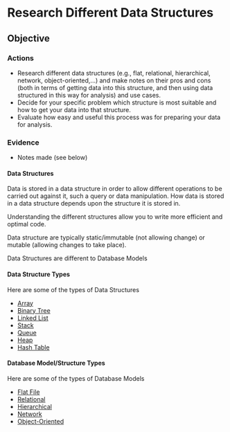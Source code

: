 # Research Different Data Structures

## Objective

### Actions

- Research different data structures (e.g., flat, relational, hierarchical, network, object-oriented,...) and make notes on their pros and cons (both in terms of getting data into this structure, and then using data structured in this way for analysis) and use cases.
- Decide for your specific problem which structure is most suitable and how to get your data into that structure.
- Evaluate how easy and useful this process was for preparing your data for analysis.

### Evidence

- Notes made (see below)

#### Data Structures

Data is stored in a data structure in order to allow different operations to be carried out against it, such a query or data manipulation. How data is stored in a data structure depends upon the structure it is stored in.

Understanding the different structures allow you to write more efficient and optimal code.

Data structure are typically static/immutable (not allowing change) or mutable (allowing changes to take place).

Data Structures are different to Database Models

#### Data Structure Types

Here are some of the types of Data Structures

- [Array](/data/datastructure/array.md)
- [Binary Tree](/data/datastructure/binarytree.md)
- [Linked List](/data/datastructure/linkedlist.md)
- [Stack](/data/datastructure/stack.md)
- [Queue](/data/datastructure/queue.md)
- [Heap](/data/datastructure/heap.md)
- [Hash Table](/data/datastructure/hashtable.md)

#### Database Model/Structure Types

Here are some of the types of Database Models

- [Flat File](/data/database/flatfile.md)
- [Relational](/data/database/relational.md)
- [Hierarchical](/data/database/hierarchical.md)
- [Network](/data/database/network.md)
- [Object-Oriented](/data/database/objecto.md)
